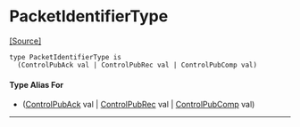 # PacketIdentifierType
<span class="source-link">[[Source]](src/mqtt-primitives/controlBytes.md#L-0-36)</span>
```pony
type PacketIdentifierType is
  (ControlPubAck val | ControlPubRec val | ControlPubComp val)
```

#### Type Alias For

* ([ControlPubAck](mqtt-primitives-ControlPubAck.md) val | [ControlPubRec](mqtt-primitives-ControlPubRec.md) val | [ControlPubComp](mqtt-primitives-ControlPubComp.md) val)

---

